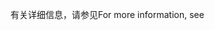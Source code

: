 <span data-ttu-id="0f0bc-101">有关详细信息，请参见</span><span class="sxs-lookup"><span data-stu-id="0f0bc-101">For more information, see</span></span>